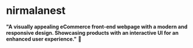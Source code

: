 # nirmalanest
**"A visually appealing eCommerce front-end webpage with a modern and responsive design. Showcasing products with an interactive UI for an enhanced user experience."** 🚀
